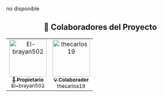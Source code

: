 no disponible 

<h2 align="center">🤝 Colaboradores del Proyecto</h2>

<div align="center">
  <table>
    <tr>
      <td align="center">
        <a href="https://github.com/El-brayan502">
          <img src="https://avatars.githubusercontent.com/El-brayan502" width="100px;" alt="El-brayan502"/><br />
          <sub><b>👑 Propietario</b></sub><br />
          <sub>El-brayan502</sub>
        </a>
      </td>
      <td align="center">
        <a href="https://github.com/thecarlos19">
          <img src="https://avatars.githubusercontent.com/thecarlos19" width="100px;" alt="thecarlos19"/><br />
          <sub><b>💡 Colaborador</b></sub><br />
          <sub>thecarlos19</sub>
        </a>
      </td>
    </tr>
  </table>
</div>




